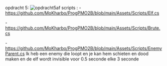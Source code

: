 opdracht 5:
![opdracht5af](https://github.com/user-attachments/assets/85015df7-b503-4728-9009-81877e57dc4c)
scripts : 
-https://github.com/MoKharbo/ProgPMO2B/blob/main/Assets/Scripts/Elf.cs

-https://github.com/MoKharbo/ProgPMO2B/blob/main/Assets/Scripts/Brute.cs

-https://github.com/MoKharbo/ProgPMO2B/blob/main/Assets/Scripts/EnemyParent.cs
Ik heb een enemy die loopt en je kan hem schieten en dood maken en de elf wordt invisible voor 0.5 seconde elke 3 seconde
